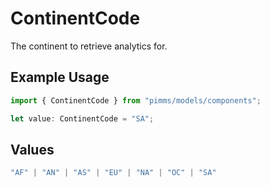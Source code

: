 # ContinentCode

The continent to retrieve analytics for.

## Example Usage

```typescript
import { ContinentCode } from "pimms/models/components";

let value: ContinentCode = "SA";
```

## Values

```typescript
"AF" | "AN" | "AS" | "EU" | "NA" | "OC" | "SA"
```